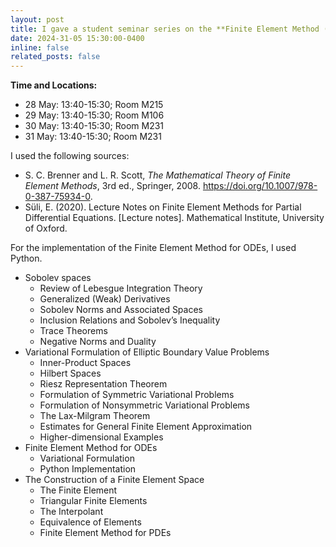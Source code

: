 ```yaml
---
layout: post
title: I gave a student seminar series on the **Finite Element Method (FEM)**
date: 2024-31-05 15:30:00-0400
inline: false
related_posts: false
---
```


**Time and Locations:**

- 28 May: 13:40-15:30; Room M215
- 29 May: 13:40-15:30; Room M106
- 30 May: 13:40-15:30; Room M231
- 31 May: 13:40-15:30; Room M231

I used the following sources:

- S. C. Brenner and L. R. Scott, _The Mathematical Theory of Finite Element Methods_, 3rd ed., Springer, 2008. https://doi.org/10.1007/978-0-387-75934-0.
- Süli, E. (2020). Lecture Notes on Finite Element Methods for Partial Differential Equations. [Lecture notes]. Mathematical Institute, University of Oxford.

For the implementation of the Finite Element Method for ODEs, I used Python.

- Sobolev spaces
  - Review of Lebesgue Integration Theory
  - Generalized (Weak) Derivatives
  - Sobolev Norms and Associated Spaces
  - Inclusion Relations and Sobolev’s Inequality
  - Trace Theorems
  - Negative Norms and Duality
- Variational Formulation of Elliptic Boundary Value Problems
  - Inner-Product Spaces
  - Hilbert Spaces
  - Riesz Representation Theorem
  - Formulation of Symmetric Variational Problems
  - Formulation of Nonsymmetric Variational Problems
  - The Lax-Milgram Theorem
  - Estimates for General Finite Element Approximation
  - Higher-dimensional Examples
- Finite Element Method for ODEs
  - Variational Formulation
  - Python Implementation
- The Construction of a Finite Element Space
  - The Finite Element
  - Triangular Finite Elements
  - The Interpolant
  - Equivalence of Elements
  - Finite Element Method for PDEs
